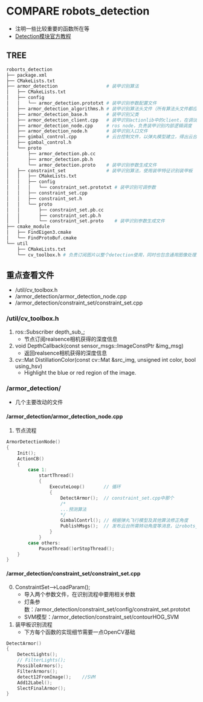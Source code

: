 # COMPARE robots_detection

* 注明一些比较重要的函数所在等
* [Detection模块官方教程](https://robomaster.github.io/RoboRTS-Tutorial/#/sdk_docs/roborts_detection)

## TREE

```bash
roborts_detection
├── package.xml
├── CMakeLists.txt
├── armor_detection                  # 装甲识别算法
│   ├── CMakeLists.txt
│   ├── config
│   │   └── armor_detection.prototxt # 装甲识别参数配置文件
│   ├── armor_detection_algorithms.h # 装甲识别算法头文件（所有算法头文件都应在此文件中引入）
│   ├── armor_detection_base.h       # 装甲识别父类
│   ├── armor_detection_client.cpp   # 装甲识别actionlib中的client，在调试中使用。
│   ├── armor_detection_node.cpp     # ros node，负责装甲识别内部逻辑调度
│   ├── armor_detection_node.h       # 装甲识别入口文件
│   ├── gimbal_control.cpp           # 云台控制文件，以弹丸模型建立，得出云台控制的pitch以及yaw
│   ├── gimbal_control.h
│   └── proto
│       ├── armor_detection.pb.cc
│       ├── armor_detection.pb.h
│       └── armor_detection.proto    # 装甲识别参数生成文件
│   ├── constraint_set               # 装甲识别算法，使用装甲特征识别装甲板
│   │   ├── CMakeLists.txt
│   │   ├── config
│   │   │   └── constraint_set.prototxt # 装甲识别可调参数
│   │   ├── constraint_set.cpp
│   │   ├── constraint_set.h
│   │   └── proto
│   │       ├── constraint_set.pb.cc
│   │       ├── constraint_set.pb.h
│   │       └── constraint_set.proto    # 装甲识别参数生成文件
├── cmake_module
│   ├── FindEigen3.cmake
│   └── FindProtoBuf.cmake
└── util
    ├── CMakeLists.txt
    └── cv_toolbox.h # 负责订阅图片以整个detection使用，同时也包含通用图像处理函数
```

## 重点查看文件

* /util/cv_toolbox.h
* /armor_detection/armor_detection_node.cpp
* /armor_detection/constraint_set/constraint_set.cpp

### /util/cv_toolbox.h

1. ros::Subscriber depth_sub_;
    * 节点订阅realsence相机获得的深度信息
2. void DepthCallback(const sensor_msgs::ImageConstPtr &img_msg)
    * 返回realsence相机获得的深度信息
3. cv::Mat DistillationColor(const cv::Mat &src_img, unsigned int color, bool using_hsv)
    * Highlight the blue or red region of the image.

### /armor_detection/

* 几个主要改动的文件

#### /armor_detection/armor_detection_node.cpp

1. 节点流程
```C 
ArmorDetectionNode()
{
    Init();
    ActionCB()
    {
        case 1:
            startThread()
            {
                ExecuteLoop()       // 循环   
                {
                    DetectArmor();  // constraint_set.cpp中那个
                    /*
                    ...预测算法
                    */
                    GimbalContrl(); // 根据弹丸飞行模型及其他算法修正角度
                    PublishMsgs();  // 发布云台所需转动角度等消息，让robots_base_node节点来订阅
                }
            }
        case others:
            PauseThread()orStopThread();
    }
}
```

#### /armor_detection/constraint_set/constraint_set.cpp

0. ConstraintSet-->LoadParam();
    * 导入两个参数文件，在识别流程中要用相关参数
    * 灯条参数：/armor_detection/constraint_set/config/constraint_set.prototxt
    * SVM模型：/armor_detection/constraint_set/contourHOG_SVM
1. 装甲板识别流程
    * 下方每个函数的实现细节需要一点OpenCV基础
```C
DetectArmor()
{
    DetectLights();
    // FilterLights();
    PossibleArmors();
    FilterArmors();
    detect12FromImage();    //SVM
    Add12Label();
    SlectFinalArmor();
}
```
